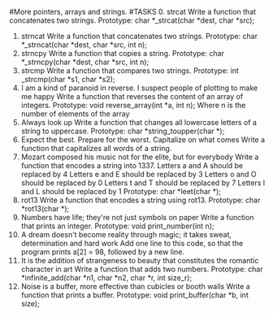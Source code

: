#More pointers, arrays and strings.
#TASKS
0. strcat
Write a function that concatenates two strings.
Prototype: char *_strcat(char *dest, char *src);
1. strncat
Write a function that concatenates two strings.
Prototype: char *_strncat(char *dest, char *src, int n);
2. strncpy
Write a function that copies a string.
Prototype: char *_strncpy(char *dest, char *src, int n);
3. strcmp
Write a function that compares two strings.
Prototype: int _strcmp(char *s1, char *s2);
4. I am a kind of paranoid in reverse. I suspect people of plotting to make me happy
Write a function that reverses the content of an array of integers.
Prototype: void reverse_array(int *a, int n);
Where n is the number of elements of the array
5. Always look up
Write a function that changes all lowercase letters of a string to uppercase.
Prototype: char *string_toupper(char *);
6. Expect the best. Prepare for the worst. Capitalize on what comes
Write a function that capitalizes all words of a string.
7. Mozart composed his music not for the elite, but for everybody
Write a function that encodes a string into 1337.
Letters a and A should be replaced by 4
Letters e and E should be replaced by 3
Letters o and O should be replaced by 0
Letters t and T should be replaced by 7
Letters l and L should be replaced by 1
Prototype: char *leet(char *);
8. rot13
Write a function that encodes a string using rot13.
Prototype: char *rot13(char *);
9. Numbers have life; they're not just symbols on paper
Write a function that prints an integer.
Prototype: void print_number(int n);
10. A dream doesn't become reality through magic; it takes sweat, determination and hard work
Add one line to this code, so that the program prints a[2] = 98, followed by a new line.
11. It is the addition of strangeness to beauty that constitutes the romantic character in art
Write a function that adds two numbers.
Prototype: char *infinite_add(char *n1, char *n2, char *r, int size_r);
12. Noise is a buffer, more effective than cubicles or booth walls
Write a function that prints a buffer.
Prototype: void print_buffer(char *b, int size);
